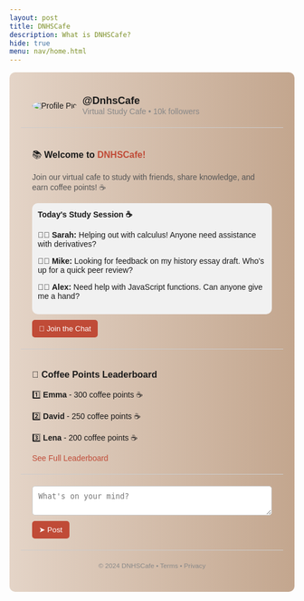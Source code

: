 ```yaml
---
layout: post
title: DNHSCafe  
description: What is DNHSCafe?
hide: true
menu: nav/home.html
---
```


<div style="font-family: Arial, sans-serif; max-width: 600px; margin: 0 auto; background: linear-gradient(to right, #e4d4c7, #c3a68e); padding: 20px; border-radius: 10px;">

  <!-- User Profile Section -->
  <div style="border-bottom: 1px solid #ccc; padding: 20px; display: flex; align-items: center;">
    <img src="https://via.placeholder.com/50" alt="Profile Pic" style="border-radius: 50%; margin-right: 10px;">
    <div>
      <strong style="font-size: 18px;">@DnhsCafe</strong><br>
      <span style="font-size: 14px; color: #888;">Virtual Study Cafe • 10k followers</span>
    </div>
  </div>

  <!-- Post Section -->
  <div style="border-bottom: 1px solid #ccc; padding: 20px;">
    <p style="font-size: 16px;">📚 <strong>Welcome to <span style="color: #c04b37;">DNHSCafe!</span></strong></p>
    <p style="font-size: 14px; color: #555;">Join our virtual cafe to study with friends, share knowledge, and earn coffee points! ☕</p>
    <div style="background-color: #f1f1f1; padding: 10px; border-radius: 10px;">
      <strong>Today's Study Session ☕</strong><br>
      <p>👩‍🎓 <strong>Sarah:</strong> Helping out with calculus! Anyone need assistance with derivatives?</p>
      <p>👨‍🎓 <strong>Mike:</strong> Looking for feedback on my history essay draft. Who's up for a quick peer review?</p>
      <p>👨‍💻 <strong>Alex:</strong> Need help with JavaScript functions. Can anyone give me a hand?</p>
    </div>
    <div style="margin-top: 10px;">
      <button style="background-color: #c04b37; color: white; border: none; padding: 8px 12px; border-radius: 5px; cursor: pointer;">
        💬 Join the Chat
      </button>
    </div>
  </div>

  <!-- Coffee Points Leaderboard Section -->
  <div style="border-bottom: 1px solid #ccc; padding: 20px;">
    <p style="font-size: 16px;">🎉 <strong>Coffee Points Leaderboard</strong></p>
    <p>1️⃣ <strong>Emma</strong> - 300 coffee points ☕</p>
    <p>2️⃣ <strong>David</strong> - 250 coffee points ☕</p>
    <p>3️⃣ <strong>Lena</strong> - 200 coffee points ☕</p>
    <a href="#" style="text-decoration: none; color: #c04b37;">See Full Leaderboard</a>
  </div>

  <!-- Share Post Section -->
  <div style="border-bottom: 1px solid #ccc; padding: 20px;">
    <textarea placeholder="What's on your mind?" style="width: 100%; padding: 10px; border-radius: 5px; border: 1px solid #ccc;"></textarea>
    <button style="background-color: #c04b37; color: white; border: none; padding: 8px 12px; border-radius: 5px; cursor: pointer; margin-top: 10px;">
      ➤ Post
    </button>
  </div>

  <!-- Footer -->
  <div style="padding: 20px; text-align: center; color: #888;">
    <small>&copy; 2024 DNHSCafe • Terms • Privacy</small>
  </div>

</div>

